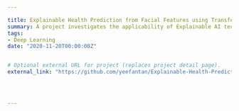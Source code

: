 ```yaml
---

title: Explainable Health Prediction from Facial Features using Transfer Learning
summary: A project investigates the applicability of Explainable AI techniques in explaniang a black-box model's decision. Also, the classification model is trained using transfer learning.
tags:
- Deep Learning
date: "2020-11-20T00:00:00Z"


# Optional external URL for project (replaces project detail page).
external_link: "https://github.com/yeefantan/Explainable-Health-Prediction-with-Transfer-Learning"




---
```

